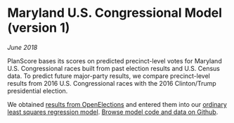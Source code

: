 Maryland U.S. Congressional Model (version 1)
===

_June 2018_

PlanScore bases its scores on predicted precinct-level votes for Maryland U.S. Congressional races built from past election results and U.S. Census data. To predict future major-party results, we compare precinct-level results from 2016 U.S. Congressional races with the 2016 Clinton/Trump presidential election.

We obtained [results from OpenElections](https://docs.google.com/spreadsheets/d/1eig76Z19060TgCidP4lHlEpvsLtmpmPo_79TsuKrk6I) and entered them into our [ordinary least squares regression model](https://github.com/PlanScore/Model-Generator).
[Browse model code and data on Github](https://github.com/PlanScore/Model-NC/tree/cb3c39f).
